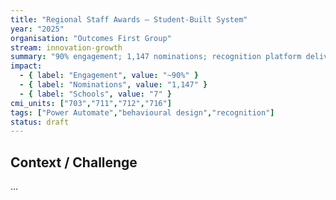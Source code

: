 ```yaml
---
title: "Regional Staff Awards — Student‑Built System"
year: "2025"
organisation: "Outcomes First Group"
stream: innovation-growth
summary: "90% engagement; 1,147 nominations; recognition platform delivered by neurodivergent students."
impact:
  - { label: "Engagement", value: "~90%" }
  - { label: "Nominations", value: "1,147" }
  - { label: "Schools", value: "7" }
cmi_units: ["703","711","712","716"]
tags: ["Power Automate","behavioural design","recognition"]
status: draft
---
```


## Context / Challenge
…
